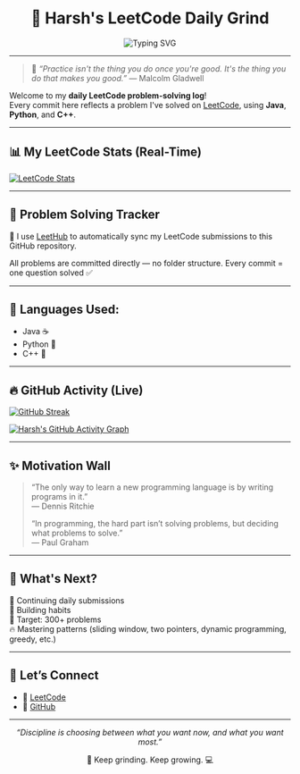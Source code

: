 <h1 align="center">🚀 Harsh's LeetCode Daily Grind</h1>

<p align="center">
  <img src="https://readme-typing-svg.demolab.com?font=Fira+Code&size=24&pause=1000&color=00F7A5&center=true&vCenter=true&width=700&lines=🚧+Grinding+LeetCode+1+day+at+a+time!;🔥+Solving+DSA+in+Java%2C+Python+%26+C%2B%2B;📈+On+a+mission+to+master+problem+solving!" alt="Typing SVG" />
</p>

---

> 🧠 *“Practice isn't the thing you do once you're good. It's the thing you do that makes you good.”* — Malcolm Gladwell

Welcome to my **daily LeetCode problem-solving log**!  
Every commit here reflects a problem I've solved on [LeetCode](https://leetcode.com/u/Harshsi17/), using **Java**, **Python**, and **C++**.

---

## 📊 My LeetCode Stats (Real-Time)

[![LeetCode Stats](https://leetcard.jacoblin.cool/Harshsi17?theme=dark&font=baloo&ext=heatmap)](https://leetcode.com/Harshsi17/)

---

## 🧩 Problem Solving Tracker

📌 I use [LeetHub](https://chrome.google.com/webstore/detail/leethub/lddjgfpjnajcgdghcdgpaljmchibfdje) to automatically sync my LeetCode submissions to this GitHub repository.

All problems are committed directly — no folder structure. Every commit = one question solved ✅

---

## 🧠 Languages Used:

- Java ☕
- Python 🐍
- C++ 🚀

---

## 🔥 GitHub Activity (Live)

<!-- GitHub Commit Calendar -->
[![GitHub Streak](https://streak-stats.demolab.com?user=Harsh-sing007&theme=dark&hide_border=true)](https://git.io/streak-stats)

<!-- GitHub Contribution Graph -->
[![Harsh's GitHub Activity Graph](https://github-readme-activity-graph.vercel.app/graph?username=Harsh-sing007&theme=react-dark&hide_border=true&area=true)](https://github.com/ashutosh00710/github-readme-activity-graph)

---

## ✨ Motivation Wall

> “The only way to learn a new programming language is by writing programs in it.”  
> — Dennis Ritchie    
>
> “In programming, the hard part isn’t solving problems, but deciding what problems to solve.”  
> — Paul Graham

---

## 🚧 What's Next?

🔄 Continuing daily submissions  
📅 Building habits  
🎯 Target: 300+ problems  
🔥 Mastering patterns (sliding window, two pointers, dynamic programming, greedy, etc.)

---

## 📣 Let’s Connect

- 📍 [LeetCode](https://leetcode.com/Harshsi17/)
- 💼 [GitHub](https://github.com/Harsh-sing007)

---

<p align="center"><i>“Discipline is choosing between what you want now, and what you want most.”</i></p>
<p align="center">💪 Keep grinding. Keep growing. 💻</p>
